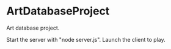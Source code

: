 # ArtDatabaseProject
Art database project.

Start the server with "node server.js".
Launch the client to play.
